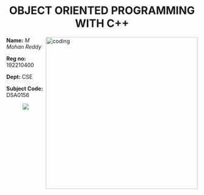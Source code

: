 <div align="center">
  <H1> OBJECT ORIENTED PROGRAMMING  WITH C++ </H1>
  </div>
  <img align="right" alt ="coding" width="400" src="https://cdn.dribbble.com/users/1292677/screenshots/6139167/avento.gif">
<p ><b>Name:</b><i> M Mohan Reddy  </i></p>
<p ><b>Reg no:</b> 192210400 </p>
<p ><b>Dept:</b> CSE </p>
<p> <b> Subject Code: </b> DSA0156</p>


  <div style="max-width: 500px; margin-left: 50px;">
<!--     <P>C++ is a versatile and high-performance programming language developed by Bjarne Stroustrup. It extends the C language with object-oriented features, making it ideal for system/software development and game programming. Known for its efficiency and control over system resources, C++ is widely used in applications requiring high performance.</P> -->
  </div>


<p align="center">
  <img src="https://profile-counter.glitch.me/ComradeMohan-DSA0156/count.svg" />
</p>
